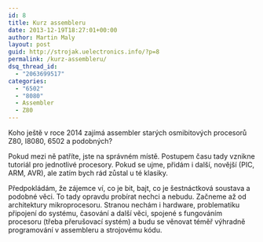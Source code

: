```yaml
---
id: 8
title: Kurz assembleru
date: 2013-12-19T18:27:01+00:00
author: Martin Maly
layout: post
guid: http://strojak.uelectronics.info/?p=8
permalink: /kurz-assembleru/
dsq_thread_id:
  - "2063699517"
categories:
  - "6502"
  - "8080"
  - Assembler
  - Z80
---
```

Koho ještě v roce 2014 zajímá assembler starých osmibitových procesorů Z80, I8080, 6502 a podobných?

Pokud mezi ně patříte, jste na správném místě. Postupem času tady vznikne tutoriál pro jednotlivé procesory. Pokud se ujme, přidám i další, novější (PIC, ARM, AVR), ale zatím bych rád zůstal u té klasiky.

Předpokládám, že zájemce ví, co je bit, bajt, co je šestnáctková soustava a podobné věci. To tady opravdu probírat nechci a nebudu. Začneme až od architektury mikroprocesoru. Stranou nechám i hardware, problematiku připojení do systému, časování a další věci, spojené s fungováním procesoru (třeba přerušovací systém) a budu se věnovat téměř výhradně programování v assembleru a strojovému kódu.